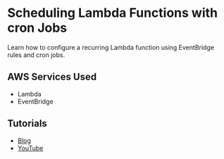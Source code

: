 # Scheduling Lambda Functions with cron Jobs

Learn how to configure a recurring Lambda function using EventBridge rules and cron jobs.

## AWS Services Used

- Lambda
- EventBridge

## Tutorials

- [Blog](https://conermurphy.com/blog/scheduling-lambda-functions-with-cron-jobs-using-aws-cdk)
- [YouTube](https://youtu.be/cv9V4b6Yp7g)
